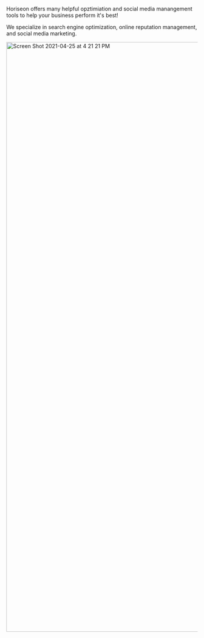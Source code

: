 Horiseon offers many helpful opztimiation and social media manangement tools to help your business perform it's best!

We specialize in search engine optimization, online reputation management, and social media marketing.

<img width="1550" alt="Screen Shot 2021-04-25 at 4 21 21 PM" src="https://user-images.githubusercontent.com/81435981/116008919-c4ee2500-a5e4-11eb-88fa-ae144341fb3a.png">

